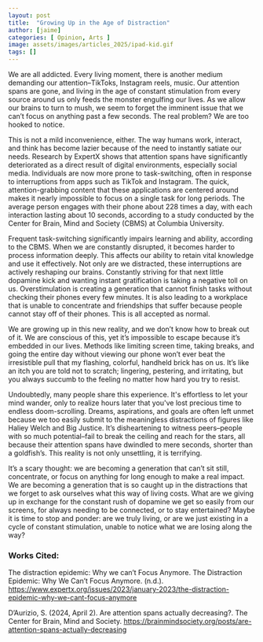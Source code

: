 ```yaml
---
layout: post
title:  "Growing Up in the Age of Distraction"
author: [jaime]
categories: [ Opinion, Arts ]
image: assets/images/articles_2025/ipad-kid.gif
tags: []
---
```


We are all addicted. Every living moment, there is another medium demanding our attention–TikToks, Instagram reels, music. Our attention spans are gone, and living in the age of constant stimulation from every source around us only feeds the monster engulfing our lives. As we allow our brains to turn to mush, we seem to forget the imminent issue that we can’t focus on anything past a few seconds. The real problem? We are too hooked to notice.

This is not a mild inconvenience, either. The way humans work, interact, and think has become lazier because of the need to instantly satiate our needs. Research by ExpertX shows that attention spans have significantly deteriorated as a direct result of digital environments, especially social media. Individuals are now more prone to task-switching, often in response to interruptions from apps such as TikTok and Instagram. The quick, attention-grabbing content that these applications are centered around makes it nearly impossible to focus on a single task for long periods. The average person engages with their phone about 228 times a day, with each interaction lasting about 10 seconds, according to a study conducted by the Center for Brain, Mind and Society (CBMS) at Columbia University.

Frequent task-switching significantly impairs learning and ability, according to the CBMS. When we are constantly disrupted, it becomes harder to process information deeply. This affects our ability to retain vital knowledge and use it effectively. Not only are we distracted, these interruptions are actively reshaping our brains. Constantly striving for that next little dopamine kick and wanting instant gratification is taking a negative toll on us. Overstimulation is creating a generation that cannot finish tasks without checking their phones every few minutes. It is also leading to a workplace that is unable to concentrate and friendships that suffer because people cannot stay off of their phones. This is all accepted as normal.

We are growing up in this new reality, and we don’t know how to break out of it. We are conscious of this, yet it’s impossible to escape because it’s embedded in our lives. Methods like limiting screen time, taking breaks, and going the entire day without viewing our phone won’t ever beat the irresistible pull that my flashing, colorful, handheld brick has on us. It’s like an itch you are told not to scratch; lingering, pestering, and irritating, but you always succumb to the feeling no matter how hard you try to resist.

Undoubtedly, many people share this experience. It's effortless to let your mind wander, only to realize hours later that you've lost precious time to endless doom-scrolling. Dreams, aspirations, and goals are often left unmet because we too easily submit to the meaningless distractions of figures like Haliey Welch and Big Justice. It’s disheartening to witness peers–people with so much potential–fail to break the ceiling and reach for the stars, all because their attention spans have dwindled to mere seconds, shorter than a goldfish’s. This reality is not only unsettling, it is terrifying.

It’s a scary thought: we are becoming a generation that can’t sit still, concentrate, or focus on anything for long enough to make a real impact. We are becoming a generation that is so caught up in the distractions that we forget to ask ourselves what this way of living costs. What are we giving up in exchange for the constant rush of dopamine we get so easily from our screens, for always needing to be connected, or to stay entertained? Maybe it is time to stop and ponder: are we truly living, or are we just existing in a cycle of constant stimulation, unable to notice what we are losing along the way?
  

### Works Cited:

The distraction epidemic: Why we can’t Focus Anymore. The Distraction Epidemic: Why We Can’t Focus Anymore. (n.d.). https://www.expertx.org/issues/2023/january-2023/the-distraction-epidemic-why-we-cant-focus-anymore 

D’Aurizio, S. (2024, April 2). Are attention spans actually decreasing?. The Center for Brain, Mind and Society. https://brainmindsociety.org/posts/are-attention-spans-actually-decreasing  